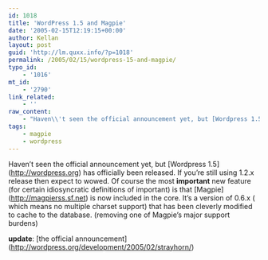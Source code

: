 ```yaml
---
id: 1018
title: 'WordPress 1.5 and Magpie'
date: '2005-02-15T12:19:15+00:00'
author: Kellan
layout: post
guid: 'http://lm.quxx.info/?p=1018'
permalink: /2005/02/15/wordpress-15-and-magpie/
typo_id:
    - '1016'
mt_id:
    - '2790'
link_related:
    - ''
raw_content:
    - "Haven\\'t seen the official announcement yet, but [Wordpress 1.5](http://wordpress.org) has officially been released.  If you\\'re still using 1.2.x release then expect to wowed.  Of course the most **important** new feature (for certain idiosyncratic definitions of important) is that [Magpie](http://magpierss.sf.net) is now included in the core.  It\\'s a version of 0.6.x ( which means no multiple charset support) that has been cleverly modified to cache to the database. (removing one of Magpie\\'s major support burdens) \n\n**update**: [the official announcement](http://wordpress.org/development/2005/02/strayhorn/)"
tags:
    - magpie
    - wordpress
---
```


Haven’t seen the official announcement yet, but \[Wordpress 1.5\](http://wordpress.org) has officially been released. If you’re still using 1.2.x release then expect to wowed. Of course the most **important** new feature (for certain idiosyncratic definitions of important) is that \[Magpie\](http://magpierss.sf.net) is now included in the core. It’s a version of 0.6.x ( which means no multiple charset support) that has been cleverly modified to cache to the database. (removing one of Magpie’s major support burdens)

**update**: \[the official announcement\](http://wordpress.org/development/2005/02/strayhorn/)